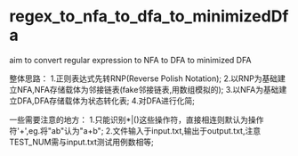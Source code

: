 # regex_to_nfa_to_dfa_to_minimizedDfa
aim to convert regular expression to NFA to DFA to minimized DFA

整体思路：
1.正则表达式先转RNP(Reverse Polish Notation);
2.以RNP为基础建立NFA,NFA存储载体为邻接链表(fake邻接链表,用数组模拟的);
3.以NFA为基础建立DFA,DFA存储载体为状态转化表;
4.对DFA进行化简;

一些需要注意的地方：
1.只能识别*|()这些操作符，直接相连则默认为操作符'+',eg.将"ab"认为"a+b";
2.文件输入于input.txt,输出于output.txt,注意TEST_NUM需与input.txt测试用例数相等;
